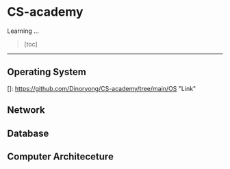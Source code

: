 # CS-academy





Learning ...

> [toc]
>
> 



--------





## Operating System 

[]: https://github.com/Dinoryong/CS-academy/tree/main/OS	"Link"



## Network





## Database





## Computer Architeceture



